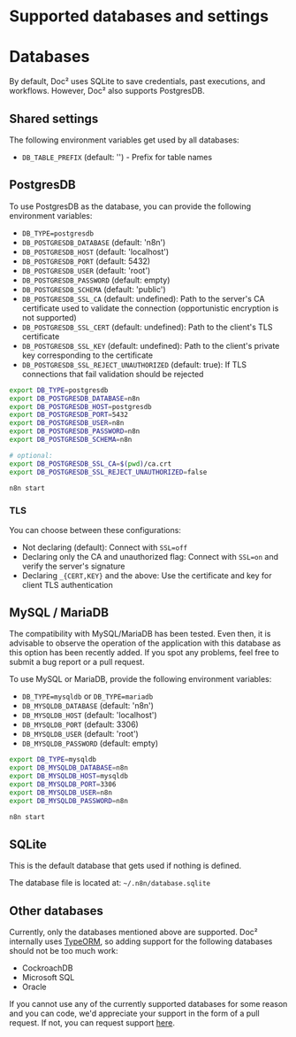 # Supported databases and settings

# Databases

By default, Doc² uses SQLite to save credentials, past executions, and workflows. However, Doc² also supports PostgresDB.

## Shared settings

The following environment variables get used by all databases:

 - `DB_TABLE_PREFIX` (default: '') - Prefix for table names

## PostgresDB

To use PostgresDB as the database, you can provide the following environment variables:

 - `DB_TYPE=postgresdb`
 - `DB_POSTGRESDB_DATABASE` (default: 'n8n')
 - `DB_POSTGRESDB_HOST` (default: 'localhost')
 - `DB_POSTGRESDB_PORT` (default: 5432)
 - `DB_POSTGRESDB_USER` (default: 'root')
 - `DB_POSTGRESDB_PASSWORD` (default: empty)
 - `DB_POSTGRESDB_SCHEMA` (default: 'public')
 - `DB_POSTGRESDB_SSL_CA` (default: undefined): Path to the server's CA certificate used to validate the connection (opportunistic encryption is not supported)
 - `DB_POSTGRESDB_SSL_CERT` (default: undefined): Path to the client's TLS certificate
 - `DB_POSTGRESDB_SSL_KEY` (default: undefined): Path to the client's private key corresponding to the certificate
 - `DB_POSTGRESDB_SSL_REJECT_UNAUTHORIZED` (default: true): If TLS connections that fail validation should be rejected

```bash
export DB_TYPE=postgresdb
export DB_POSTGRESDB_DATABASE=n8n
export DB_POSTGRESDB_HOST=postgresdb
export DB_POSTGRESDB_PORT=5432
export DB_POSTGRESDB_USER=n8n
export DB_POSTGRESDB_PASSWORD=n8n
export DB_POSTGRESDB_SCHEMA=n8n

# optional:
export DB_POSTGRESDB_SSL_CA=$(pwd)/ca.crt
export DB_POSTGRESDB_SSL_REJECT_UNAUTHORIZED=false

n8n start
```

### TLS

You can choose between these configurations:

- Not declaring (default): Connect with `SSL=off`
- Declaring only the CA and unauthorized flag: Connect with `SSL=on` and verify the server's signature
- Declaring `_{CERT,KEY}` and the above: Use the certificate and key for client TLS authentication

## MySQL / MariaDB

The compatibility with MySQL/MariaDB has been tested. Even then, it is advisable to observe the operation of the application with this database as this option has been recently added. If you spot any problems, feel free to submit a bug report or a pull request.

To use MySQL or MariaDB, provide the following environment variables:

 - `DB_TYPE=mysqldb` or `DB_TYPE=mariadb`
 - `DB_MYSQLDB_DATABASE` (default: 'n8n')
 - `DB_MYSQLDB_HOST` (default: 'localhost')
 - `DB_MYSQLDB_PORT` (default: 3306)
 - `DB_MYSQLDB_USER` (default: 'root')
 - `DB_MYSQLDB_PASSWORD` (default: empty)


```bash
export DB_TYPE=mysqldb
export DB_MYSQLDB_DATABASE=n8n
export DB_MYSQLDB_HOST=mysqldb
export DB_MYSQLDB_PORT=3306
export DB_MYSQLDB_USER=n8n
export DB_MYSQLDB_PASSWORD=n8n

n8n start
```

## SQLite

This is the default database that gets used if nothing is defined.

The database file is located at:
`~/.n8n/database.sqlite`


## Other databases

Currently, only the databases mentioned above are supported. Doc² internally uses
[TypeORM](https://typeorm.io), so adding support for the following databases
should not be too much work:

 - CockroachDB
 - Microsoft SQL
 - Oracle

If you cannot use any of the currently supported databases for some reason and
you can code, we'd appreciate your support in the form of a pull request. If not, you can request support [here](https://community.n8n.io/c/feature-requests/cli).
